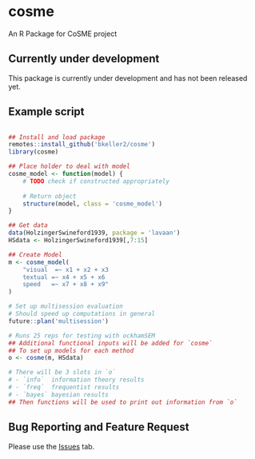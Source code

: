 # cosme
An R Package for CoSME project


## Currently under development

This package is currently under development and has not been released yet.

## Example script
```r

## Install and load package
remotes::install_github('bkeller2/cosme')
library(cosme)

## Place holder to deal with model
cosme_model <- function(model) {
    # TODO check if constructed appropriately
    
    # Return object
    structure(model, class = 'cosme_model')
}

## Get data
data(HolzingerSwineford1939, package = 'lavaan')
HSdata <- HolzingerSwineford1939[,7:15]

## Create Model
m <- cosme_model(
    "visual  =~ x1 + x2 + x3
    textual =~ x4 + x5 + x6
    speed   =~ x7 + x8 + x9"
)

# Set up multisession evaluation
# Should speed up computations in general
future::plan('multisession')

# Runs 25 reps for testing with ockhamSEM
## Additional functional inputs will be added for `cosme`
## To set up models for each method
o <- cosme(m, HSdata)

# There will be 3 slots in `o`
# - `info`  information theory results
# - `freq`  frequentist results
# - `bayes` bayesian results
## Then functions will be used to print out information from `o`
```

## Bug Reporting and Feature Request
Please use the [Issues](https://github.com/bkeller2/cosme/issues) tab.
